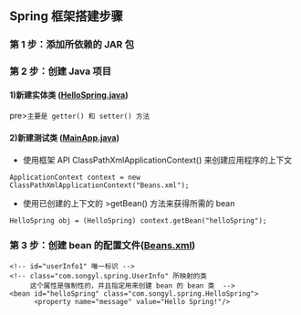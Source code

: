## Spring 框架搭建步骤
### 第 1 步：添加所依赖的 JAR 包
### 第 2 步：创建 Java 项目
#### 1)新建实体类 ([HelloSpring.java](https://github.com/DaCang/Spring-Learning/blob/master/helloSpring01/src/com/songyl/spring/HelloSpring.java))
pre><code>主要是 getter() 和  setter() 方法</code></pre>

#### 2)新建测试类 ([MainApp.java](https://github.com/DaCang/Spring-Learning/blob/master/helloSpring01/src/com/songyl/spring/MainApp.java))

+ 使用框架 API ClassPathXmlApplicationContext() 来创建应用程序的上下文
<pre><code>ApplicationContext context = new ClassPathXmlApplicationContext("Beans.xml");</code></pre>

+ 使用已创建的上下文的 >getBean() 方法来获得所需的 bean
<pre><code>HelloSpring obj = (HelloSpring) context.getBean("helloSpring");</code></pre>

### 第 3 步：创建 bean 的配置文件([Beans.xml](https://github.com/DaCang/Spring-Learning/blob/master/helloSpring01/src/Beans.xml))
 
<pre><code>&lt;!-- id="userInfo1" 唯一标识 --&gt;
&lt;!-- class="com.songyl.spring.UserInfo" 所映射的类
     这个属性是强制性的，并且指定用来创建 bean 的 bean 类  --&gt;
&lt;bean id="helloSpring" class="com.songyl.spring.HelloSpring"&gt;
      &lt;property name="message" value="Hello Spring!"/&gt;
</code></pre>
